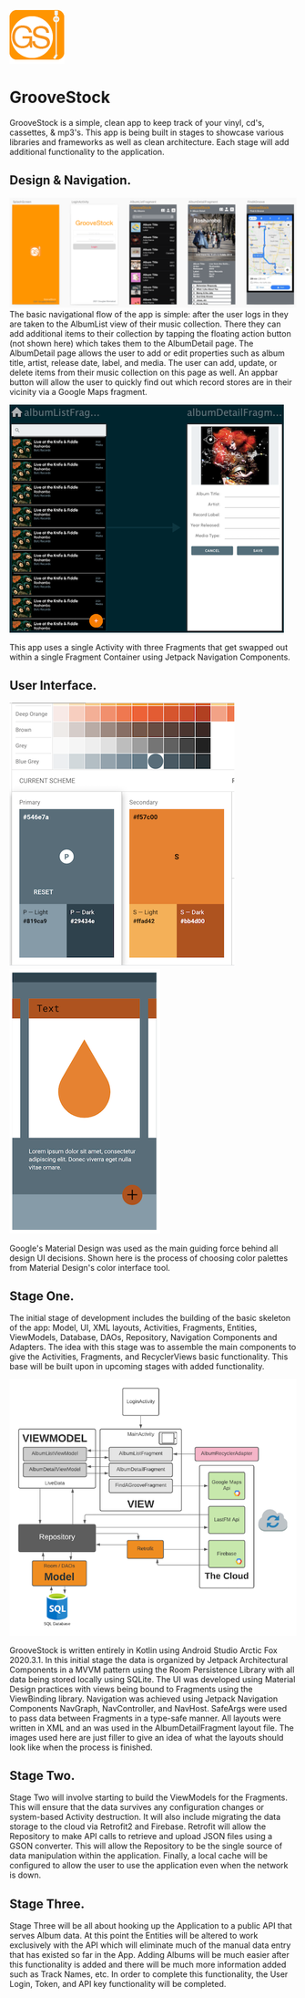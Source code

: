 ![groovestock applogo](images/groovestock_applogo.png)
# GrooveStock
GrooveStock is a simple, clean app to keep track of your vinyl, cd's, cassettes, & mp3's. This app is being built in stages to showcase various libraries and frameworks as well as clean architecture. Each stage will add additional functionality to the application. 

## Design & Navigation.
![groovestock wireframe](images/groovestock_wireframe.png)
The basic navigational flow of the app is simple: after the user logs in they are taken to the AlbumList view of their music collection. There they can add additional items to their collection by tapping the floating action button (not shown here) which takes them to the AlbumDetail page. The AlbumDetail page allows the user to add or edit properties such as album title, artist, release date, label, and media. The user can add, update, or delete items from their music collection on this page as well. An appbar button will allow the user to quickly find out which record stores are in their vicinity via a Google Maps fragment. 

![groovestock nav graph](images/navgraph.png)

This app uses a single Activity with three Fragments that get swapped out within a single Fragment Container using Jetpack Navigation Components.

## User Interface.
![groovestock material themes](images/groovestock_materialthemes.png) ![groovestock_color demo](images/groovestock_materialdemo.png)

Google's Material Design was used as the main guiding force behind all design UI decisions. Shown here is the process of choosing color palettes from Material Design's color interface tool. 

## Stage One.
The initial stage of development includes the building of the basic skeleton of the app: Model, UI, XML layouts, Activities, Fragments, Entities, ViewModels, Database, DAOs, Repository, Navigation Components and Adapters. The idea with this stage was to assemble the main components to give the Activities, Fragments, and RecyclerViews basic functionality. This base will be built upon in upcoming stages with added functionality. 

![groovestock architecture](images/groovestock_architecture.png)

GrooveStock is written entirely in Kotlin using Android Studio Arctic Fox 2020.3.1. In this initial stage the data is organized by Jetpack Architectural Components in a MVVM pattern using the Room Persistence Library with all data being stored locally using SQLite. The UI was developed using Material Design practices with views being bound to Fragments using the ViewBinding library. Navigation was achieved using Jetpack Navigation Components NavGraph, NavController, and NavHost. SafeArgs were used to pass data between Fragments in a type-safe manner. All layouts were written in XML and an <include> was used in the AlbumDetailFragment layout file. The images used here are just filler to give an idea of what the layouts should look like when the process is finished.

## Stage Two.
Stage Two will involve starting to build the ViewModels for the Fragments. This will ensure that the data survives any configuration changes or system-based Activity destruction. It will also include migrating the data storage to the cloud via Retrofit2 and Firebase. Retrofit will allow the Repository to make API calls to retrieve and upload JSON files using a GSON converter. This will allow the Repository to be the single source of data manipulation within the application. Finally, a local cache will be configured to allow the user to use the application even when the network is down.
  
## Stage Three.
Stage Three will be all about hooking up the Application to a public API that serves Album data. At this point the Entities will be altered to work exclusively with the API which will eliminate much of the manual data entry that has existed so far in the App. Adding Albums will be much easier after this functionality is added and there will be much more information added such as Track Names, etc. In order to complete this functionality, the User Login, Token, and API key functionality will be completed.
  










